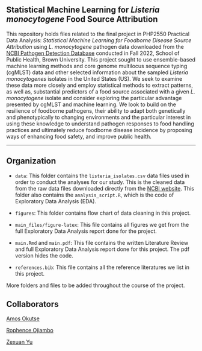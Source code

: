 ## Statistical Machine Learning for *Listeria monocytogene* Food Source Attribution

This repository holds files related to the final project in PHP2550 Practical Data Analysis: *Statistical Machine Learning for Foodborne Disease Source Attribution* using *L. monocytogene* pathogen data downloaded from the [NCBI Pathogen Detection Database](https://www.ncbi.nlm.nih.gov/pathogens/) conducted in Fall 2022, School of Public Health, Brown University. This project sought to use ensemble-based machine learning methods and core genome multilocus sequence typing (cgMLST) data and other selected information about the sampled *Listeria monocytogenes* isolates in the United States (US). We seek to examine these data more closely and employ statistical methods to extract patterns, as well as, substantial predictors of a food source associated with a given *L. monocytogene* isolate and consider exploring the particular advantage presented by cgMLST and machine learning. We look to build on the resilience of foodborne pathogens, their ability to adapt both genetically and phenotypically to changing environments and the particular interest in using these knowledge to understand pathogen responses to food handling practices and ultimately reduce foodborne disease incidence by proposing ways of enhancing food safety, and improve public health. 

------------------------------------------------------------

## Organization 

- `data`: This folder contains the `listeria_isolates.csv` data files used in order to conduct the analyses for our study. This is the cleaned data from the raw data files downloaded directly from the [NCBI website](https://www.ncbi.nlm.nih.gov/pathogens/). This folder also contains the `analysis_script.R`, which is the code of Exploratory Data Analysis (EDA).

- `figures`: This folder contains flow chart of data cleaning in this project. 

- `main_files/figure-latex`: This file contains all figures we get from the full Exploratory Data Analysis report done for the project.

- `main.Rmd` and `main.pdf`: This file contains the written Literature Review and full Exploratory Data Analysis report done for this project. The pdf version hides the code. 

- `references.bib`: This file contains all the reference literatures we list in this project.

More folders and files to be added throughout the course of the project.


## Collaborators

[Amos Okutse](https://github.com/okutse)

[Rophence Ojiambo](https://github.com/rophenceojiambo)

[Zexuan Yu](https://github.com/xueshenfec)
